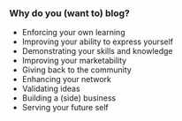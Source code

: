 ### Why do you (want to) blog?

- Enforcing your own learning
- Improving your ability to express yourself
- Demonstrating your skills and knowledge
- Improving your marketability
- Giving back to the community
- Enhancing your network
- Validating ideas
- Building a (side) business
- Serving your future self